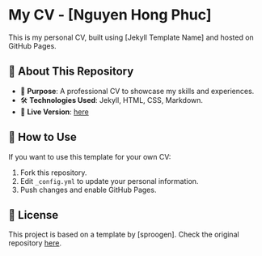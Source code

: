 # My CV - [Nguyen Hong Phuc]  

This is my personal CV, built using [Jekyll Template Name] and hosted on GitHub Pages.  

## 📌 About This Repository  
- 🌟 **Purpose**: A professional CV to showcase my skills and experiences.  
- 🛠 **Technologies Used**: Jekyll, HTML, CSS, Markdown.  
- 🚀 **Live Version**: [here](https://hong-phuc.github.io/hong-phuc-my-cv/)  

## 🔧 How to Use  
If you want to use this template for your own CV:  
1. Fork this repository.  
2. Edit `_config.yml` to update your personal information.  
3. Push changes and enable GitHub Pages.  

## 📄 License  
This project is based on a template by [sproogen]. Check the original repository [here](https://github.com/sproogen/modern-resume-theme).  
